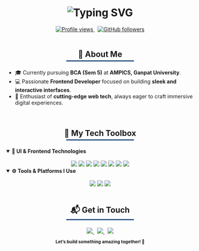 <h1 align="center">
  <img
    src="https://readme-typing-svg.demolab.com/?font=Poppins&weight=500&size=38&duration=1800&pause=1000&color=2B6CB0&center=true&vCenter=true&width=700&height=80&lines=Hey+there!+%F0%9F%91%8B;I'm+Manish+Bayad;Frontend+Developer;Crafting+responsive+websites;Modern+web+experiences;User-friendly+interfaces"
    alt="Typing SVG"
  />
</h1>

<div align="center" style="margin-top: 10px;">
  <a href="https://github.com/Manish-CodeLab">
    <img src="https://komarev.com/ghpvc/?username=Manish-CodeLab&label=Profile%20Views&color=2b6cb0&style=flat-square" alt="Profile views" />
  </a>
  &nbsp;
  <a href="https://github.com/Manish-CodeLab?tab=followers">
    <img src="https://img.shields.io/github/followers/Manish-CodeLab?style=flat-square&color=2b6cb0" alt="GitHub followers" />
  </a>
</div>

<br />

<h2 align="center" style="margin-bottom: 4px;">👋 About Me</h2>
<hr style="border: 0.5px solid #2b6cb0; width: 180px; margin: auto auto 20px;" />

<ul>
  <li>🎓 Currently pursuing <strong>BCA (Sem 5)</strong> at <strong>AMPICS, Ganpat University</strong>.</li>
  <li>💻 Passionate <strong>Frontend Developer</strong> focused on building <strong>sleek and interactive interfaces</strong>.</li>
  <li>🚀 Enthusiast of <strong>cutting-edge web tech</strong>, always eager to craft immersive digital experiences.</li>
</ul>

<br />

<h2 align="center" style="margin-bottom: 4px;">🧰 My Tech Toolbox</h2>
<hr style="border: 0.5px solid #2b6cb0; width: 180px; margin: auto auto 20px;" />

<details open>
  <summary><strong>🎨 UI & Frontend Technologies</strong></summary>
  <br/>
  <div align="center">
    <img src="https://img.shields.io/badge/HTML5-E34F26?style=for-the-badge&logo=html5&logoColor=white"/>
    <img src="https://img.shields.io/badge/CSS3-1572B6?style=for-the-badge&logo=css3&logoColor=white"/>
    <img src="https://img.shields.io/badge/JavaScript-F7DF1E?style=for-the-badge&logo=javascript&logoColor=black"/>
    <img src="https://img.shields.io/badge/React-61DAFB?style=for-the-badge&logo=react&logoColor=black"/>
    <img src="https://img.shields.io/badge/TailwindCSS-06B6D4?style=for-the-badge&logo=tailwindcss&logoColor=white"/>
    <img src="https://img.shields.io/badge/Redux-764ABC?style=for-the-badge&logo=redux&logoColor=white"/>
    <img src="https://img.shields.io/badge/jQuery-0769AD?style=for-the-badge&logo=jquery&logoColor=white"/>
    <img src="https://img.shields.io/badge/GSAP-88CE02?style=for-the-badge&logo=greensock&logoColor=white"/>
  </div>
</details>

<details open>
  <summary><strong>⚙️ Tools & Platforms I Use</strong></summary>
  <br/>
  <div align="center">
    <img src="https://img.shields.io/badge/Firebase-FFCA28?style=for-the-badge&logo=firebase&logoColor=black"/>
    <img src="https://img.shields.io/badge/Git-F05032?style=for-the-badge&logo=git&logoColor=white"/>
    <img src="https://img.shields.io/badge/GitHub-181717?style=for-the-badge&logo=github&logoColor=white"/>
  </div>
</details>

<br />

<h2 align="center" style="margin-bottom: 4px;">📬 Get in Touch</h2>
<hr style="border: 0.5px solid #2b6cb0; width: 180px; margin: auto auto 20px;" />

<div align="center" style="margin-bottom: 12px;">
  <a href="#">
    <img src="https://img.shields.io/badge/Portfolio-Coming%20Soon-2b6cb0?style=for-the-badge&logo=safari&logoColor=white"/>
  </a>
  &nbsp;
  <a href="#">
    <img src="https://img.shields.io/badge/LinkedIn-Connect-2b6cb0?style=for-the-badge&logo=linkedin&logoColor=white"/>
  </a>
  &nbsp;
  <a href="mailto:manish.bayad.frontenddev@gmail.com">
    <img src="https://img.shields.io/badge/Gmail-Contact%20Me-2b6cb0?style=for-the-badge&logo=gmail&logoColor=white"/>
  </a>
</div>

<div align="center">
  <sub><strong>Let’s build something amazing together! 🚀</strong></sub>
</div>
